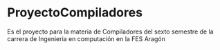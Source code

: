 # ProyectoCompiladores
Es el proyecto para la materia de Compiladores del sexto semestre de la carrera de Ingenieria en computación en la FES Aragón
